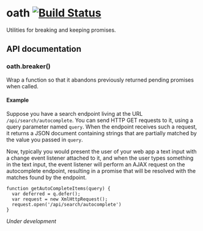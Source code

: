 # oath [![Build Status](https://travis-ci.org/SteefH/oath.svg?branch=master)](https://travis-ci.org/SteefH/oath)

Utilities for breaking and keeping promises.

## API documentation

### oath.breaker()
Wrap a function so that it abandons previously returned pending promises when called.

#### Example

Suppose you have a search endpoint living at the URL `/api/search/autocomplete`. You can send HTTP GET requests to it, using a query parameter named `query`. When the endpoint receives such a request, it returns a JSON document containing strings that are partially matched by the value you passed in `query`.

Now, typically you would present the user of your web app a text input with a change event listener attached to it, and when the user types something in the text input, the event listener will perform an AJAX request on the autocomplete endpoint, resulting in a promise that will be resolved with the matches found by the endpoint.

    function getAutoCompleteItems(query) {
      var deferred = q.defer();
      var request = new XmlHttpRequest();
      request.open('/api/search/autocomplete')
    }


_Under development_
